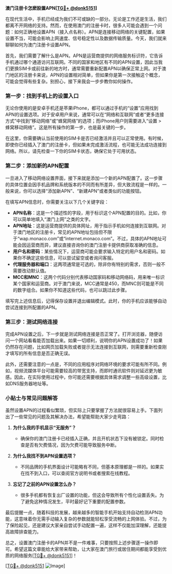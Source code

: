 **澳门注册卡怎麽設置APN[[TG💪+ @donk5151](https://t.me/s/donk5151)]**

在现代生活中，手机已经成为我们不可或缺的一部分。无论是工作还是生活，我们都离不开网络的支持。然而，在使用澳门的注册卡时，很多人可能会遇到一个问题：如何正确地设置APN（接入点名称）。APN是连接移动网络的关键配置，如果设置不当，可能会影响上网速度、信号稳定性以及数据传输质量。今天，我们就来聊聊如何为澳门注册卡设置APN。

首先，我们需要了解什么是APN。APN是运营商提供的网络服务标识符，它告诉手机通过哪个通道访问互联网。不同的国家和地区有不同的APN设置，因此当我们更换SIM卡或前往新的地方时，通常需要重新配置APN以确保正常上网。对于澳门地区的注册卡来说，APN的设置相对简单，但如果你是第一次接触这个概念，可能会觉得有些复杂。别担心，接下来我会一步步教你如何操作。

### **第一步：找到手机上的设置入口**
无论你使用的是安卓手机还是苹果iPhone，都可以通过手机的“设置”应用找到APN的设置选项。对于安卓用户来说，通常可以在“网络和互联网”或者“更多连接方式”中找到“移动网络”或“蜂窝网络”的选项；而iPhone用户则需要进入“设置 > 蜂窝移动网络”。这是所有操作的第一步，也是最关键的一步。

在这里，你需要确认当前使用的SIM卡是否已经激活并且可以正常使用。有时候，即使你已经插入了澳门的注册卡，但如果未完成激活流程，也可能无法成功连接到网络。所以，请先检查一下你的SIM卡状态，确保它处于可用状态。

### **第二步：添加新的APN配置**
一旦进入了移动网络设置界面，接下来就是添加一个新的APN配置了。这一步骤的具体位置会因手机品牌和系统版本的不同而有所差异，但大致流程是一样的。一般来说，你可以选择“添加新APN”、“新建APN”或者类似的功能按钮。

在填写APN信息时，你需要关注以下几个关键字段：

- **APN名称**：这是一个描述性的字段，用于标识这个APN配置的目的。比如，你可以简单地填入“澳门上网”之类的文字。
- **APN地址**：这是运营商提供的具体网址，用于指示手机如何连接到互联网。对于澳门地区的注册卡，常见的APN地址包括但不限于“wap.monaco.com”或“internet.monaco.com”。不过，具体的APN地址可能会因运营商而异，建议直接咨询你的澳门注册卡提供商获取准确的信息。
- **用户名和密码**：某些情况下，运营商可能会要求输入特定的用户名和密码。如果你不确定这些信息，可以尝试留空或者询问客服。
- **代理服务器和端口**：这两项通常是可选的，除非你有特别的需求，否则一般不需要改动默认值。
- **MCC和MNC**：这两个代码分别代表移动国家码和移动网络码，用来唯一标识某个国家和运营商。对于澳门来说，MCC通常是450，而MNC则可能是不同的数字组合。如果你不知道这些代码，也可以跳过此步骤。

填写完上述信息后，记得保存设置并退出编辑模式。此时，你的手机应该能够自动尝试连接到所配置的APN。

### **第三步：测试网络连接**
完成APN设置之后，下一步就是测试网络连接是否正常了。打开浏览器，随便访问一个网站看看能否加载出来。如果一切顺利，说明你的APN设置成功了！如果仍然存在问题，比如网页加载失败或者提示无法连接到互联网，则需要重新检查刚才填写的所有信息是否正确无误。

此外，还需要注意的一点是，不同的应用程序对网络环境的要求可能有所不同。例如，视频流媒体平台可能需要较高的带宽支持，而即时通讯软件则对延迟更为敏感。因此，在实际使用过程中，你可能还需要根据具体需求调整一些高级设置，比如DNS服务器地址等。

### **小贴士与常见问题解答**
虽然设置APN的过程看似繁琐，但实际上只要掌握了方法就很容易上手。下面列出了一些常见的问题及其解决办法，希望能帮助大家少走弯路：

1. **为什么我的手机显示“无服务”？**
   - 确保你的澳门注册卡已经插入正确，并且开机状态下没有被锁定。同时检查是否有欠费情况，因为欠费可能导致服务中断。

2. **为什么我找不到APN设置选项？**
   - 不同品牌的手机界面设计可能略有不同，但基本原理都是一样的。如果实在找不到入口，可以查阅官方说明书或者搜索在线教程。

3. **忘记了之前的APN设置怎么办？**
   - 很多手机都有恢复出厂设置的功能，但这会导致所有个性化设置丢失。为了避免这种情况发生，平时最好记下重要的配置参数。

最后提醒一点，随着科技的发展，越来越多的智能手机开始支持自动检测APN功能，这意味着你无需手动输入复杂的参数就能轻松享受流畅的上网体验。不过，为了保险起见，还是建议大家亲自尝试手动配置一遍，这样不仅能加深理解，还能提高故障排查能力。

总之，设置澳门注册卡的APN并不是一件难事，只要按照上述步骤逐一操作即可。希望这篇文章能给大家带来帮助，让大家在澳门旅行或居住期间都能享受到优质的网络服务[[TG💪+ @donk5151](https://t.me/s/donk5151)]！

[[TG💪+ @donk5151](https://t.me/s/donk5151) ![Image](https://i.postimg.cc/rwNCRYN7/Snipaste-2025-04-30-17-27-05.png)]